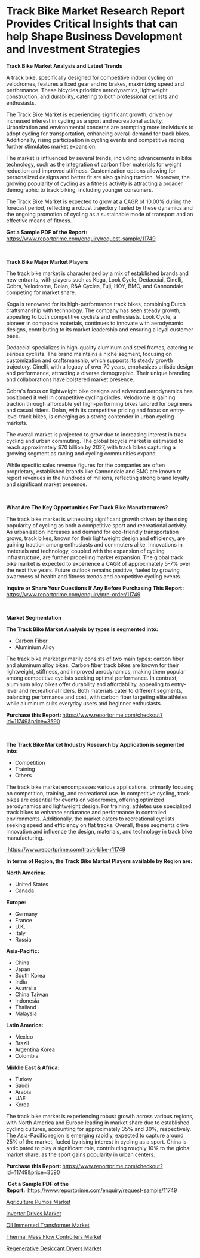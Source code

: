 <p><h1>Track Bike Market Research Report Provides Critical Insights that can help Shape Business Development and Investment Strategies</h1></p><p><strong>Track Bike Market Analysis and Latest Trends</strong></p>
<p><p>A track bike, specifically designed for competitive indoor cycling on velodromes, features a fixed gear and no brakes, maximizing speed and performance. These bicycles prioritize aerodynamics, lightweight construction, and durability, catering to both professional cyclists and enthusiasts.</p><p>The Track Bike Market is experiencing significant growth, driven by increased interest in cycling as a sport and recreational activity. Urbanization and environmental concerns are prompting more individuals to adopt cycling for transportation, enhancing overall demand for track bikes. Additionally, rising participation in cycling events and competitive racing further stimulates market expansion.</p><p>The market is influenced by several trends, including advancements in bike technology, such as the integration of carbon fiber materials for weight reduction and improved stiffness. Customization options allowing for personalized designs and better fit are also gaining traction. Moreover, the growing popularity of cycling as a fitness activity is attracting a broader demographic to track biking, including younger consumers. </p><p>The Track Bike Market is expected to grow at a CAGR of 10.00% during the forecast period, reflecting a robust trajectory fueled by these dynamics and the ongoing promotion of cycling as a sustainable mode of transport and an effective means of fitness.</p></p>
<p><strong>Get a Sample PDF of the Report:&nbsp;</strong> <a href="https://www.reportprime.com/enquiry/request-sample/11749?utm_campaign=2794&utm_medium=2&utm_source=Github&utm_content=ia&utm_term=17032025&utm_id=track-bike">https://www.reportprime.com/enquiry/request-sample/11749</a></p>
<p>&nbsp;</p>
<p><strong>Track Bike Major Market Players</strong></p>
<p><p>The track bike market is characterized by a mix of established brands and new entrants, with players such as Koga, Look Cycle, Dedacciai, Cinelli, Cobra, Velodrome, Dolan, R&A Cycles, Fuji, HOY, BMC, and Cannondale competing for market share. </p><p>Koga is renowned for its high-performance track bikes, combining Dutch craftsmanship with technology. The company has seen steady growth, appealing to both competitive cyclists and enthusiasts. Look Cycle, a pioneer in composite materials, continues to innovate with aerodynamic designs, contributing to its market leadership and ensuring a loyal customer base.</p><p>Dedacciai specializes in high-quality aluminum and steel frames, catering to serious cyclists. The brand maintains a niche segment, focusing on customization and craftsmanship, which supports its steady growth trajectory. Cinelli, with a legacy of over 70 years, emphasizes artistic design and performance, attracting a diverse demographic. Their unique branding and collaborations have bolstered market presence.</p><p>Cobra's focus on lightweight bike designs and advanced aerodynamics has positioned it well in competitive cycling circles. Velodrome is gaining traction through affordable yet high-performing bikes tailored for beginners and casual riders. Dolan, with its competitive pricing and focus on entry-level track bikes, is emerging as a strong contender in urban cycling markets.</p><p>The overall market is projected to grow due to increasing interest in track cycling and urban commuting. The global bicycle market is estimated to reach approximately $70 billion by 2027, with track bikes capturing a growing segment as racing and cycling communities expand.</p><p>While specific sales revenue figures for the companies are often proprietary, established brands like Cannondale and BMC are known to report revenues in the hundreds of millions, reflecting strong brand loyalty and significant market presence.</p></p>
<p>&nbsp;</p>
<p><strong>What Are The Key Opportunities For Track Bike Manufacturers?</strong></p>
<p><p>The track bike market is witnessing significant growth driven by the rising popularity of cycling as both a competitive sport and recreational activity. As urbanization increases and demand for eco-friendly transportation grows, track bikes, known for their lightweight design and efficiency, are gaining traction among enthusiasts and commuters alike. Innovations in materials and technology, coupled with the expansion of cycling infrastructure, are further propelling market expansion. The global track bike market is expected to experience a CAGR of approximately 5-7% over the next five years. Future outlook remains positive, fueled by growing awareness of health and fitness trends and competitive cycling events.</p></p>
<p><strong>Inquire or Share Your Questions If Any Before Purchasing This Report:</strong> <a href="https://www.reportprime.com/enquiry/pre-order/11749?utm_campaign=2794&utm_medium=2&utm_source=Github&utm_content=ia&utm_term=17032025&utm_id=track-bike">https://www.reportprime.com/enquiry/pre-order/11749</a></p>
<p>&nbsp;</p>
<p><strong>Market Segmentation</strong></p>
<p><strong>The Track Bike Market Analysis by types is segmented into:</strong></p>
<p><ul><li>Carbon Fiber</li><li>Aluminium Alloy</li></ul></p>
<p><p>The track bike market primarily consists of two main types: carbon fiber and aluminum alloy bikes. Carbon fiber track bikes are known for their lightweight, stiffness, and improved aerodynamics, making them popular among competitive cyclists seeking optimal performance. In contrast, aluminum alloy bikes offer durability and affordability, appealing to entry-level and recreational riders. Both materials cater to different segments, balancing performance and cost, with carbon fiber targeting elite athletes while aluminum suits everyday users and beginner enthusiasts.</p></p>
<p><strong>Purchase this Report:&nbsp;</strong><a href="https://www.reportprime.com/checkout?id=11749&price=3590&utm_campaign=2794&utm_medium=2&utm_source=Github&utm_content=ia&utm_term=17032025&utm_id=track-bike">https://www.reportprime.com/checkout?id=11749&price=3590</a></p>
<p>&nbsp;</p>
<p><strong>The Track Bike Market Industry Research by Application is segmented into:</strong></p>
<p><ul><li>Competition</li><li>Training</li><li>Others</li></ul></p>
<p><p>The track bike market encompasses various applications, primarily focusing on competition, training, and recreational use. In competitive cycling, track bikes are essential for events on velodromes, offering optimized aerodynamics and lightweight design. For training, athletes use specialized track bikes to enhance endurance and performance in controlled environments. Additionally, the market caters to recreational cyclists seeking speed and efficiency on flat tracks. Overall, these segments drive innovation and influence the design, materials, and technology in track bike manufacturing.</p></p>
<p><a href="https://www.reportprime.com/track-bike-r11749?utm_campaign=2794&utm_medium=2&utm_source=Github&utm_content=ia&utm_term=17032025&utm_id=track-bike">&nbsp;https://www.reportprime.com/track-bike-r11749</a></p>
<p><strong>In terms of Region, the Track Bike Market Players available by Region are:</strong></p>
<p>
    <p> <strong> North America: </strong>
        <ul>
            <li>United States</li>
            <li>Canada</li>
        </ul>
        </p> 
    <p> <strong> Europe: </strong>
        <ul>
            <li>Germany</li>
            <li>France</li>
            <li>U.K.</li>
            <li>Italy</li>
            <li>Russia</li>
        </ul>
        </p> 
    <p> <strong> Asia-Pacific: </strong>
        <ul>
            <li>China</li>
            <li>Japan</li>
            <li>South Korea</li>
            <li>India</li>
            <li>Australia</li>
            <li>China Taiwan</li>
            <li>Indonesia</li>
            <li>Thailand</li>
            <li>Malaysia</li>
        </ul>
        </p> 
    <p> <strong> Latin America: </strong>
        <ul>
            <li>Mexico</li>
            <li>Brazil</li>
            <li>Argentina Korea</li>
            <li>Colombia</li>
        </ul>
        </p> 
    <p> <strong> Middle East & Africa: </strong>
        <ul>
            <li>Turkey</li>
            <li>Saudi</li>
            <li>Arabia</li>
            <li>UAE</li>
            <li>Korea</li>
        </ul>
    </p>
    </p>
<p><p>The track bike market is experiencing robust growth across various regions, with North America and Europe leading in market share due to established cycling cultures, accounting for approximately 35% and 30%, respectively. The Asia-Pacific region is emerging rapidly, expected to capture around 25% of the market, fueled by rising interest in cycling as a sport. China is anticipated to play a significant role, contributing roughly 10% to the global market share, as the sport gains popularity in urban centers.</p></p>
<p><strong>Purchase this Report: </strong><a href="https://www.reportprime.com/checkout?id=11749&price=3590&utm_campaign=2794&utm_medium=2&utm_source=Github&utm_content=ia&utm_term=17032025&utm_id=track-bike">https://www.reportprime.com/checkout?id=11749&price=3590</a></p>
<p>&nbsp;<strong>Get a Sample PDF of the Report:&nbsp;&nbsp;</strong><a href="https://www.reportprime.com/enquiry/request-sample/11749?utm_campaign=2794&utm_medium=2&utm_source=Github&utm_content=ia&utm_term=17032025&utm_id=track-bike">https://www.reportprime.com/enquiry/request-sample/11749</a></p>
<p><strong></strong></p>
<p><p><a href="https://www.linkedin.com/pulse/agriculture-pumps-market-size-revenue-trend-analysis-type-zb0wc?utm_campaign=2794&utm_medium=2&utm_source=Github&utm_content=ia&utm_term=17032025&utm_id=track-bike">Agriculture Pumps Market</a></p><p><a href="https://www.linkedin.com/pulse/inverter-drives-market-analysis-revenue-forecast-144-cagr-qfx5c?utm_campaign=2794&utm_medium=2&utm_source=Github&utm_content=ia&utm_term=17032025&utm_id=track-bike">Inverter Drives Market</a></p><p><a href="https://www.linkedin.com/pulse/market-analysis-report-oil-immersed-transformer-anticipated-qfjvc?utm_campaign=2794&utm_medium=2&utm_source=Github&utm_content=ia&utm_term=17032025&utm_id=track-bike">Oil Immersed Transformer Market</a></p><p><a href="https://www.linkedin.com/pulse/future-thermal-mass-flow-controllers-market-size-trends-umybc?utm_campaign=2794&utm_medium=2&utm_source=Github&utm_content=ia&utm_term=17032025&utm_id=track-bike">Thermal Mass Flow Controllers Market</a></p><p><a href="https://www.linkedin.com/pulse/in-depth-analysis-global-regenerative-desiccant-dryers-rzozc?utm_campaign=2794&utm_medium=2&utm_source=Github&utm_content=ia&utm_term=17032025&utm_id=track-bike">Regenerative Desiccant Dryers Market</a></p></p>